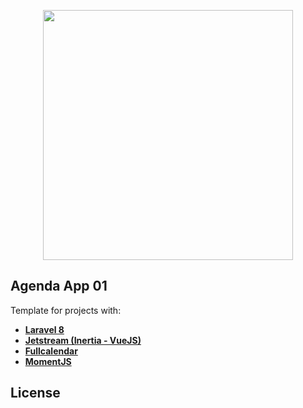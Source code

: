 <p align="center"><a href="https://laravel.com" target="_blank"><img src="https://raw.githubusercontent.com/laravel/art/master/logo-lockup/5%20SVG/2%20CMYK/1%20Full%20Color/laravel-logolockup-cmyk-red.svg" width="400"></a></p>

## Agenda App 01

Template for projects with:

-   **[Laravel 8](https://laravel.com/)**
-   **[Jetstream (Inertia - VueJS)](https://jetstream.laravel.com/2.x/installation.html)**
-   **[Fullcalendar](https://fullcalendar.io/)**
-   **[MomentJS](https://momentjs.com/)**

## License
